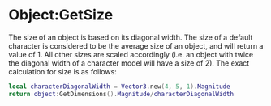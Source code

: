 # Object:GetSize
The size of an object is based on its diagonal width. The size of a default character is considered to be the average size of an object, and will return a value of 1. All other sizes are scaled accordingly (i.e. an object with twice the diagonal width of a character model will have a size of 2). The exact calculation for size is as follows:
```lua
local characterDiagonalWidth = Vector3.new(4, 5, 1).Magnitude
return object:GetDimensions().Magnitude/characterDiagonalWidth
```